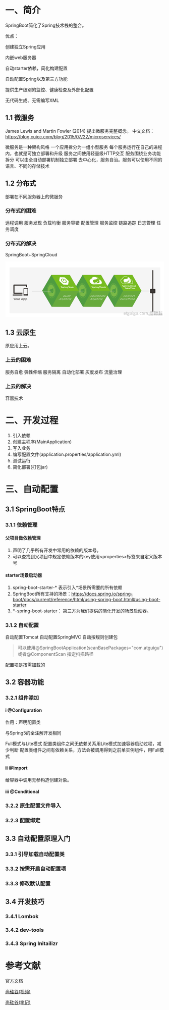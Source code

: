 # 一、简介

SpringBoot简化了Spring技术栈的整合。

优点：


创建独立Spring应用

内嵌web服务器

自动starter依赖，简化构建配置

自动配置Spring以及第三方功能

提供生产级别的监控、健康检查及外部化配置

无代码生成、无需编写XML

## 1.1 微服务

James Lewis and Martin Fowler (2014)  提出微服务完整概念。
中文文档：https://blog.cuicc.com/blog/2015/07/22/microservices/

微服务是一种架构风格
一个应用拆分为一组小型服务
每个服务运行在自己的进程内，也就是可独立部署和升级
服务之间使用轻量级HTTP交互
服务围绕业务功能拆分
可以由全自动部署机制独立部署
去中心化，服务自治。服务可以使用不同的语言、不同的存储技术

## 1.2 分布式

部署在不同服务器上的微服务

### 分布式的困难


远程调用
服务发现
负载均衡
服务容错
配置管理
服务监控
链路追踪
日志管理
任务调度

### 分布式的解决

SpringBoot+SpringCloud

![](images/2023-02-12-18-45-25.png)

## 1.3 云原生

原应用上云。

### 上云的困难

服务自愈
弹性伸缩
服务隔离
自动化部署
灰度发布
流量治理

### 上云的解决

容器技术

# 二、开发过程

1. 引入依赖
2. 创建主程序(MainApplication)
3. 写入业务
4. 编写配置文件(application.properties/application.yml)
5. 测试运行
6. 简化部署(打包jar)


# 三、自动配置

## 3.1 SpringBoot特点

### 3.1.1 依赖管理

#### 父项目做依赖管理

1. 声明了几乎所有开发中常用的依赖的版本号。
2. 可以查找到父项目中规定依赖版本的key使用\<properties>标签来自定义版本号


#### starter场景启动器

1. spring-boot-starter-* 表示引入*场景所需要的所有依赖
2. SpringBoot所有支持的场景：https://docs.spring.io/spring-boot/docs/current/reference/html/using-spring-boot.html#using-boot-starter
3. *-spring-boot-starter： 第三方为我们提供的简化开发的场景启动器。

### 3.1.2 自动配置

自动配置Tomcat
自动配置SpringMVC
自动按规则创建包

>可以使用@SpringBootApplication(scanBasePackages="com.atguigu")
或者@ComponentScan 指定扫描路径

配置项是按需加载的

## 3.2 容器功能

### 3.2.1 组件添加

#### i @Configuration

作用：声明配置类

与Spring5的全注解开发相同

Full模式与Lite模式
配置类组件之间无依赖关系用Lite模式加速容器启动过程，减少判断
配置类组件之间有依赖关系，方法会被调用得到之前单实例组件，用Full模式

#### ii @Import

给容器中调用无参构造创建对象。

#### iii @Conditional 

### 3.2.2 原生配置文件导入

### 3.2.3 配置绑定

## 3.3 自动配置原理入门

### 3.3.1 引导加载自动配置类

### 3.3.2 按需开启自动配置项

### 3.3.3 修改默认配置

## 3.4 开发技巧

### 3.4.1 Lombok

### 3.4.2 dev-tools

### 3.4.3 Spring Initailizr























# 参考文献

[官方文档](https://docs.spring.io/spring-boot/docs/current/reference/htmlsingle/)

[尚硅谷(视频)](https://www.bilibili.com/video/BV19K4y1L7MT)

[尚硅谷(笔记)](https://www.yuque.com/atguigu/springboot)